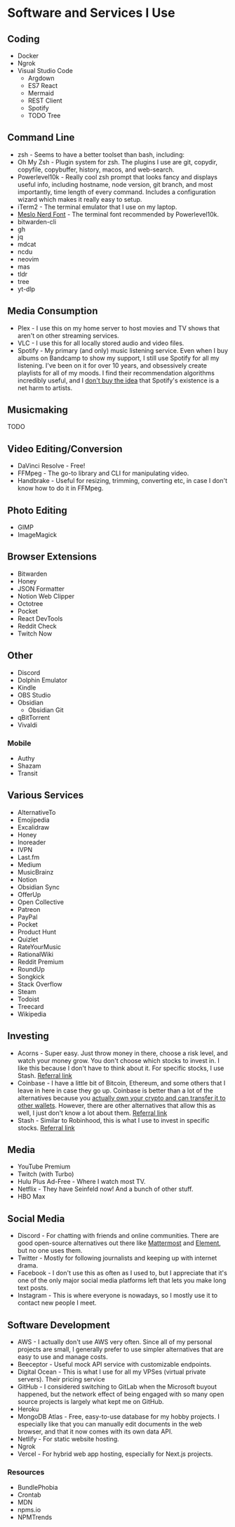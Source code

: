 # Software and Services I Use

## Coding

- Docker
- Ngrok
- Visual Studio Code
  - Argdown
  - ES7 React
  - Mermaid
  - REST Client
  - Spotify
  - TODO Tree

## Command Line

- zsh - Seems to have a better toolset than bash, including:
- Oh My Zsh - Plugin system for zsh. The plugins I use are git, copydir, copyfile, copybuffer, history, macos, and web-search.
- Powerlevel10k - Really cool zsh prompt that looks fancy and displays useful info, including hostname, node version, git branch, and most importantly, time length of every command. Includes a configuration wizard which makes it really easy to setup.
- iTerm2 - The terminal emulator that I use on my laptop.
- [Meslo Nerd Font](https://github.com/romkatv/powerlevel10k#meslo-nerd-font-patched-for-powerlevel10k) - The terminal font recommended by Powerlevel10k.
- bitwarden-cli
- gh
- jq
- mdcat
- ncdu
- neovim
- mas
- tldr
- tree
- yt-dlp

## Media Consumption

- Plex - I use this on my home server to host movies and TV shows that aren't on other streaming services.
- VLC - I use this for all locally stored audio and video files.
- Spotify - My primary (and only) music listening service. Even when I buy albums on Bandcamp to show my support, I still use Spotify for all my listening. I've been on it for over 10 years, and obsessively create playlists for all of my moods. I find their recommendation algorithms incredibly useful, and I [don't buy the idea](https://www.youtube.com/watch?v=szSff7TUkv8) that Spotify's existence is a net harm to artists.

## Musicmaking

TODO

## Video Editing/Conversion

- DaVinci Resolve - Free!
- FFMpeg - The go-to library and CLI for manipulating video.
- Handbrake - Useful for resizing, trimming, converting etc, in case I don't know how to do it in FFMpeg.

## Photo Editing

- GIMP
- ImageMagick

## Browser Extensions

- Bitwarden
- Honey
- JSON Formatter
- Notion Web Clipper
- Octotree
- Pocket
- React DevTools
- Reddit Check
- Twitch Now

## Other

- Discord
- Dolphin Emulator
- Kindle
- OBS Studio
- Obsidian
  - Obsidian Git
- qBitTorrent
- Vivaldi

### Mobile

- Authy
- Shazam
- Transit

## Various Services

- AlternativeTo
- Emojipedia
- Excalidraw
- Honey
- Inoreader
- IVPN
- Last.fm
- Medium
- MusicBrainz
- Notion
- Obsidian Sync
- OfferUp
- Open Collective
- Patreon
- PayPal
- Pocket
- Product Hunt
- Quizlet
- RateYourMusic
- RationalWiki
- Reddit Premium
- RoundUp
- Songkick
- Stack Overflow
- Steam
- Todoist
- Treecard
- Wikipedia

## Investing

- Acorns - Super easy. Just throw money in there, choose a risk level, and watch your money grow. You don't choose which stocks to invest in. I like this because I don't have to think about it. For specific stocks, I use Stash. [Referral link](https://share.acorns.com/ejthedj0)
- Coinbase - I have a little bit of Bitcoin, Ethereum, and some others that I leave in here in case they go up. Coinbase is better than a lot of the alternatives because you [actually own your crypto and can transfer it to other wallets](https://blog.trezor.io/why-you-should-not-use-paypal-for-bitcoin-f6e2d436ca96). However, there are other alternatives that allow this as well, I just don't know a lot about them. [Referral link](https://www.coinbase.com/join/jackso_afs)
- Stash - Similar to Robinhood, this is what I use to invest in specific stocks. [Referral link](https://get.stash.com/eliasux2l6)

## Media

- YouTube Premium
- Twitch (with Turbo)
- Hulu Plus Ad-Free - Where I watch most TV.
- Netflix - They have Seinfeld now! And a bunch of other stuff.
- HBO Max

## Social Media

- Discord - For chatting with friends and online communities. There are good open-source alternatives out there like [Mattermost](https://mattermost.com) and [Element](https://element.io), but no one uses them.
- Twitter - Mostly for following journalists and keeping up with internet drama.
- Facebook - I don't use this as often as I used to, but I appreciate that it's one of the only major social media platforms left that lets you make long text posts.
- Instagram - This is where everyone is nowadays, so I mostly use it to contact new people I meet.

## Software Development

- AWS - I actually don't use AWS very often. Since all of my personal projects are small, I generally prefer to use simpler alternatives that are easy to use and manage costs.
- Beeceptor - Useful mock API service with customizable endpoints.
- Digital Ocean - This is what I use for all my VPSes (virtual private servers). Their pricing service
- GitHub - I considered switching to GitLab when the Microsoft buyout happened, but the network effect of being engaged with so many open source projects is largely what kept me on GitHub.
- Heroku
- MongoDB Atlas - Free, easy-to-use database for my hobby projects. I especially like that you can manually edit documents in the web browser, and that it now comes with its own data API.
- Netlify - For static website hosting.
- Ngrok
- Vercel - For hybrid web app hosting, especially for Next.js projects.

### Resources

- BundlePhobia
- Crontab
- MDN
- npms.io
- NPMTrends